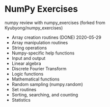 # NumPy Exercises

numpy review with numpy_exercises (forked from Kyubyong/numpy_exercises)


  * Array creation routines (DONE) 2020-05-29
  * Array manipulation routines 
  * String operations 
  * Numpy-specific help functions 
  * Input and output 
  * Linear algebra 
  * Discrete Fourier Transform 
  * Logic functions 
  * Mathematical functions 
  * Random sampling (numpy.random)
  * Set routines 
  * Sorting, searching, and counting 
  * Statistics 
